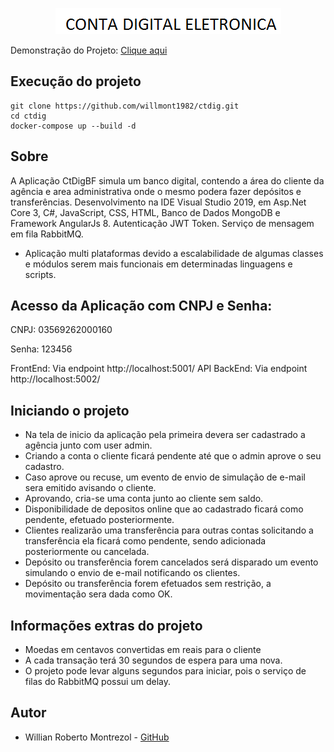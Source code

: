 <p align="center">
  <img alt="ctdigBF logo" src="logo.png" />
</p>

Demonstração do Projeto: [Clique aqui](http://78.47.200.77:5001/) 

## Execução do projeto
```
git clone https://github.com/willmont1982/ctdig.git
cd ctdig
docker-compose up --build -d
```
## Sobre
A Aplicação CtDigBF simula um banco digital, contendo a área do cliente da agência e area administrativa onde o mesmo podera fazer depósitos e transferências.
Desenvolvimento na IDE Visual Studio 2019, em Asp.Net Core 3, C#, JavaScript, CSS, HTML, Banco de Dados MongoDB e Framework AngularJs 8. Autenticação JWT Token. Serviço de mensagem em fila RabbitMQ.
- Aplicação multi plataformas devido a escalabilidade de algumas classes e módulos serem mais funcionais em determinadas linguagens e scripts.

## Acesso da Aplicação com CNPJ e Senha:

CNPJ: 03569262000160

Senha: 123456

FrontEnd: Via endpoint http://localhost:5001/
API BackEnd: Via endpoint http://localhost:5002/

## Iniciando o projeto
- Na tela de inicio da aplicação pela primeira devera ser cadastrado a agência junto com user admin.
- Criando a conta o cliente ficará pendente até que o admin aprove o seu cadastro.
- Caso aprove ou recuse, um evento de envio de simulação de e-mail sera emitido avisando o cliente.
- Aprovando, cria-se uma conta junto ao cliente sem saldo.
- Disponibilidade de depositos online que ao cadastrado ficará como pendente, efetuado posteriormente.
- Clientes realizarão uma transferência para outras contas solicitando a transferência ela ficará como pendente, sendo adicionada posteriormente ou cancelada.
- Depósito ou transferência forem cancelados será disparado um evento simulando o envio de e-mail notificando os clientes.
- Depósito ou transferência forem efetuados sem restrição, a movimentação sera dada como OK.

## Informações extras do projeto
- Moedas em centavos convertidas em reais para o cliente
- A cada transação terá 30 segundos de espera para uma nova.
- O projeto pode levar alguns segundos para iniciar, pois o serviço de filas do RabbitMQ possui um delay. 

## Autor

* Willian Roberto Montrezol - [GitHub](https://github.com/willmont1982)
